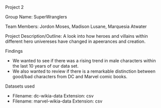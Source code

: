 Project 2

Group Name: 
SuperWranglers

Team Members: 
Jordon Moses, Madison Lusane, Marquesia Atwater

Project Description/Outline:
A look into how heroes and villains within different hero univereses have changed in apeerances and creation.
 
Findings
- We wanted to see if there was a rising trend in male characters within the last 10 years of our data set.
- We also wanted to review if there is a remarkable distinction between good/bad characters from DC and Marvel comic books.


Datasets used

- Filename: dc-wikia-data       Extension: csv
- Filename: marvel-wikia-data       Extension: csv


